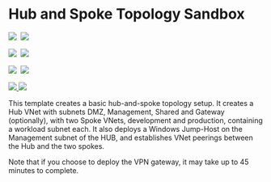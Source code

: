 # Hub and Spoke Topology Sandbox

<IMG SRC="https://azbotstorage.blob.core.windows.net/badges/101-hub-and-spoke-sandbox/PublicLastTestDate.svg" />&nbsp;
<IMG SRC="https://azbotstorage.blob.core.windows.net/badges/101-hub-and-spoke-sandbox/PublicDeployment.svg" />&nbsp;

<IMG SRC="https://azbotstorage.blob.core.windows.net/badges/101-hub-and-spoke-sandbox/FairfaxLastTestDate.svg" />&nbsp;
<IMG SRC="https://azbotstorage.blob.core.windows.net/badges/101-hub-and-spoke-sandbox/FairfaxDeployment.svg" />&nbsp;

<IMG SRC="https://azbotstorage.blob.core.windows.net/badges/101-hub-and-spoke-sandbox/BestPracticeResult.svg" />&nbsp;
<IMG SRC="https://azbotstorage.blob.core.windows.net/badges/101-hub-and-spoke-sandbox/CredScanResult.svg" />&nbsp;

<a href="https://portal.azure.com/#create/Microsoft.Template/uri/https%3A%2F%2Fraw.githubusercontent.com%2FAzure%2Fazure-quickstart-templates%2Fmaster%2F101-hub-and-spoke-sandbox%2Fazuredeploy.json" target="_blank">
    <img src="http://azuredeploy.net/deploybutton.png"/>
</a>
<a href="http://armviz.io/#/?load=https%3A%2F%2Fraw.githubusercontent.com%2FAzure%2Fazure-quickstart-templates%2Fmaster%2F101-hub-and-spoke-sandbox%2Fazuredeploy.json" target="_blank">
    <img src="http://armviz.io/visualizebutton.png"/>
</a>

This template creates a basic hub-and-spoke topology setup. It creates a Hub VNet with subnets DMZ, Management, Shared and Gateway (optionally), with two Spoke VNets, development and production, containing a workload subnet each. It also deploys a Windows Jump-Host on the Management subnet of the HUB, and establishes VNet peerings between the Hub and the two spokes. 

Note that if you choose to deploy the VPN gateway, it may take up to 45 minutes to complete.
